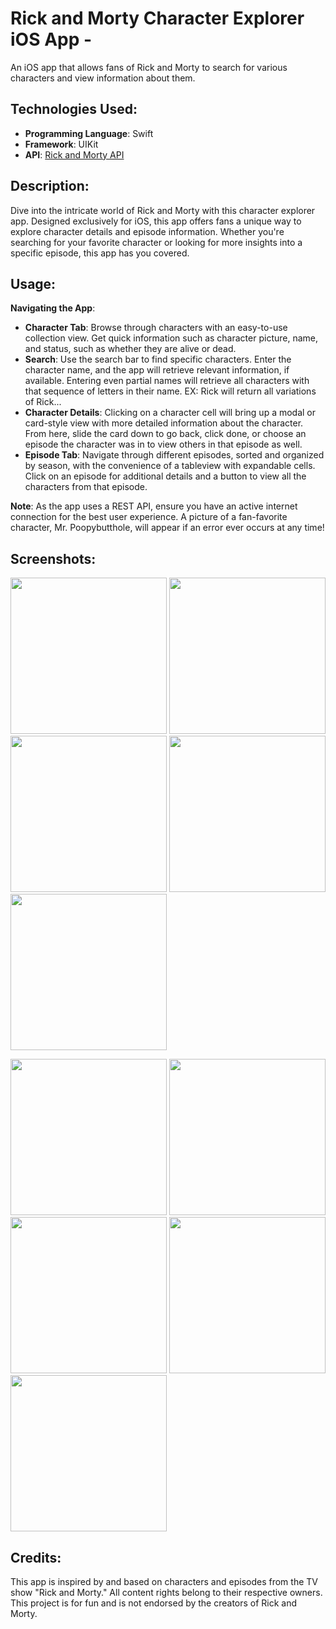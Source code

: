 # Rick and Morty Character Explorer iOS App -
An iOS app that allows fans of Rick and Morty to search for various characters and view information about them. 

## Technologies Used:
- **Programming Language**: Swift
- **Framework**: UIKit
- **API**: [Rick and Morty API](https://rickandmortyapi.com/)

## Description:
Dive into the intricate world of Rick and Morty with this character explorer app. Designed exclusively for iOS, this app offers fans a unique way to explore character details and episode information. Whether you're searching for your favorite character or looking for more insights into a specific episode, this app has you covered.

## Usage:

**Navigating the App**:
- **Character Tab**: Browse through characters with an easy-to-use collection view. Get quick information such as character picture, name, and status, such as whether they are alive or dead.
- **Search**: Use the search bar to find specific characters. Enter the character name, and the app will retrieve relevant information, if available. Entering even partial names will retrieve all characters with that sequence of letters in their name. EX: Rick will return all variations of Rick...
- **Character Details**: Clicking on a character cell will bring up a modal or card-style view with more detailed information about the character. From here, slide the card down to go back, click done, or choose an episode the character was in to view others in that episode as well.
- **Episode Tab**: Navigate through different episodes, sorted and organized by season, with the convenience of a tableview with expandable cells. Click on an episode for additional details and a button to view all the characters from that episode.

**Note**: As the app uses a REST API, ensure you have an active internet connection for the best user experience. A picture of a fan-favorite character, Mr. Poopybutthole, will appear if an error ever occurs at any time!

## Screenshots:
<p float="left">
  <img src="rmScreenshots/iPhone%2014-Character%20CollectionView%20Screen_framed.png" width="250" />
  <img src="rmScreenshots/iPhone%2014-Character%20Detail%20Screen_framed.png" width="250" />
  <img src="rmScreenshots/iPhone%2014-Episode%20TableView%20Screen_framed.png" width="250" />
  <img src="rmScreenshots/iPhone%2014-Expanded%20TableView%20Cell_framed.png" width="250" />
  <img src="rmScreenshots/iPhone%2014-After%20Tapping%20View%20Characters_framed.png" width="250" />
</p>

<p float="left">
  <img src="rmScreenshots/iPhone%2014-Character%20CollectionView%20Screen_framedDark.png" width="250" />
  <img src="rmScreenshots/iPhone%2014-Character%20Detail%20Screen_framedDark.png" width="250" />
  <img src="rmScreenshots/iPhone%2014-Episode%20TableView%20Screen_framedDark.png" width="250" />
  <img src="rmScreenshots/iPhone%2014-Expanded%20TableView%20Cell_framedDark.png" width="250" />
  <img src="rmScreenshots/iPhone%2014-After%20Tapping%20View%20Characters_framedDark.png" width="250" />
</p>


## Credits:
This app is inspired by and based on characters and episodes from the TV show "Rick and Morty." All content rights belong to their respective owners. This project is for fun and is not endorsed by the creators of Rick and Morty.
